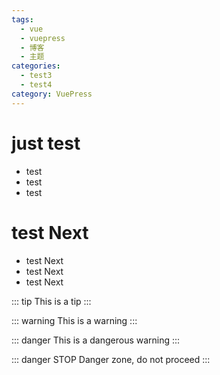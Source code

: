 ```yaml
---
tags:
  - vue
  - vuepress
  - 博客
  - 主题
categories: 
  - test3
  - test4
category: VuePress
---
```


# just test

- test
- test
- test


<!-- more -->

# test Next

- test Next
- test Next
- test Next


::: tip
This is a tip
:::

::: warning
This is a warning
:::

::: danger
This is a dangerous warning
:::

::: danger STOP
Danger zone, do not proceed
:::
